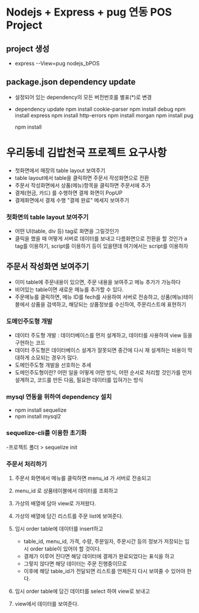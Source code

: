 # Nodejs + Express + pug 연동 POS Project

## project 생성

- express --View=pug nodejs_bPOS

## package.json dependency update

- 설정되어 있는 dependency의 모든 버전번호를 별표(\*)로 변경
- dependency update
  npm install cookie-parser
  npm install debug
  npm install express
  npm install http-errors
  npm install morgan
  npm install pug

  npm install

# 우리동네 김밥천국 프로젝트 요구사항

- 첫화면에서 매장의 table layout 보여주기
- table layout에서 table을 클릭하면 주문서 작성화면으로 전환
- 주문서 작성화면에서 상품(메뉴)항목을 클릭하면 주문서에 추가
- 결제(현금, 카드) 를 수행하면 결제 화면이 PopUP
- 결제화면에서 결제 수행 "결제 완료" 메세지 보여주기

### 첫화면의 table layout 보여주기

- 어떤 UI(table, div 등) tag로 화면을 그릴것인가
- 클릭을 했을 때 어떻게 서버로 데이터를 보내고 다름화면으로 전환을 할 것인가
  a tag를 이용하기, script를 이용하기 등이 있을텐데 여기에서는 script를 이용하자

## 주문서 작성화면 보여주기

- 이미 table에 주문내용이 있으면, 주문 내용을 보여주고 메뉴 추가가 가능하다
- 비어있는 table이면 새로운 메뉴를 추가할 수 있다.
- 주문메뉴를 클릭하면, 메뉴 ID를 fech를 사용하여 서버로 전송하고, 상품(메뉴)테이블에서 상품을 검색하고, 해당되는 상품정보를 수신하여,
  주문리스트에 표현하기

### 도메인주도형 개발

- 데이터 주도형 개발 : 데이터베이스를 먼저 설계하고, 데이터를 사용하여 view 등을 구현하는 코드
- 데이터 주도형은 데이터베이스 설계가 잘못되면 중간에 다시 재 설계하는 비용이 막대하게 소모되는 경우가 많다.
- 도메인주도형 개발을 선호하는 추세
- 도메인주도형이란? 어떤 일을 어떻게 어떤 방식, 어떤 순서로 처리할 것인가를 먼저 설계하고,
  코드를 만든 다음, 필요한 데이터를 입혀가는 방식

### mysql 연동을 위하여 dependency 설치

- npm install sequelize
- npm install mysql2

### sequelize-cli를 이용한 초기화

-프로젝트 폴더 > sequelize init

### 주문서 처리하기

1. 주문서 화면에서 메뉴를 클릭하면 menu_id 가 서버로 전송되고
2. menu_id 로 상품테이블에서 데이터를 조회하고
3. 가상의 배열에 담아 view로 가져왔다.
4. 가상의 배열에 담긴 리스트를 주문 list에 보여준다.

5. 임시 order table에 데이터를 insert하고
   - table_id, menu_id, 가격, 수량, 주문일자, 주문시간 등의 정보가 저장되는 임시 order table이 있어야 할 것이다.
   - 결제가 이루어 진다면 해당 데이터에 결제가 완료되었다는 표식을 하고
   - 그렇지 않다면 해당 데이터는 주문 진행중이므로
   - 이후에 해당 table_id가 전달되면 리스트를 언제든지 다시 보여줄 수 있어야 한다.
6. 임시 order table에 담긴 데이터를 select 하여 view로 보내고
7. view에서 데이터를 보여준다.
